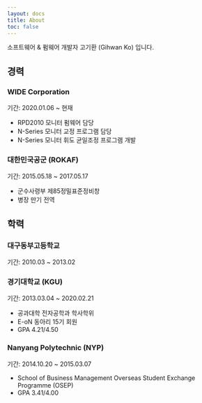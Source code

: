 ```yaml
---
layout: docs
title: About
toc: false
---
```

소프트웨어 & 펌웨어 개발자 고기환 (Gihwan Ko) 입니다.

## 경력
### WIDE Corporation
기간: 2020.01.06 ~ 현재
* RPD2010 모니터 펌웨어 담당
* N-Series 모니터 교정 프로그램 담당
* N-Series 모니터 휘도 균일조정 프로그램 개발

### 대한민국공군 (ROKAF)
기간: 2015.05.18 ~ 2017.05.17
* 군수사령부 제85정밀표준정비창
* 병장 만기 전역

## 학력
### 대구동부고등학교
기간: 2010.03 ~ 2013.02

### 경기대학교 (KGU)
기간: 2013.03.04 ~ 2020.02.21
* 공과대학 전자공학과 학사학위
* E-oN 동아리 15기 회원
* GPA 4.21/4.50

### Nanyang Polytechnic (NYP)
기간: 2014.10.20 ~ 2015.03.07
* School of Business Management Overseas Student Exchange Programme (OSEP)
* GPA 3.41/4.00
